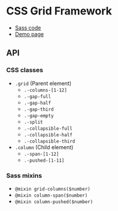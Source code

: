 # CSS Grid Framework

- [Sass code](https://github.com/shikakun/css-grid-framework/blob/master/src/styles/_grid.scss)
- [Demo page](https://shikakun.github.com/css-grid-framework/)

## API

### CSS classes

- `.grid` (Parent element)
    - `.-columns-[1-12]`
    - `.-gap-full`
    - `.-gap-half`
    - `.-gap-third`
    - `.-gap-empty`
    - `.-split`
    - `.-collapsible-full`
    - `.-collapsible-half`
    - `.-collapsible-third`
- `.column` (Child element)
    - `.-span-[1-12]`
    - `.-pushed-[1-11]`

### Sass mixins

- `@mixin grid-columns($number)`
- `@mixin column-span($number)`
- `@mixin column-pushed($number)`
